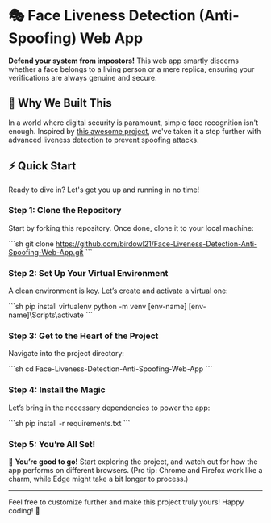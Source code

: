 
# 🎭 Face Liveness Detection (Anti-Spoofing) Web App

**Defend your system from impostors!** This web app smartly discerns whether a face belongs to a living person or a mere replica, ensuring your verifications are always genuine and secure.

## 🚀 Why We Built This

In a world where digital security is paramount, simple face recognition isn't enough. Inspired by [this awesome project](https://github.com/jomariya23156/face-recognition-with-liveness-web-login), we've taken it a step further with advanced liveness detection to prevent spoofing attacks.

## ⚡ Quick Start

Ready to dive in? Let's get you up and running in no time!

### Step 1: Clone the Repository

Start by forking this repository. Once done, clone it to your local machine:

\`\`\`sh
git clone https://github.com/birdowl21/Face-Liveness-Detection-Anti-Spoofing-Web-App.git
\`\`\`

### Step 2: Set Up Your Virtual Environment

A clean environment is key. Let’s create and activate a virtual one:

\`\`\`sh
pip install virtualenv
python -m venv [env-name]
[env-name]\Scripts\activate 
\`\`\`

### Step 3: Get to the Heart of the Project

Navigate into the project directory:

\`\`\`sh
cd Face-Liveness-Detection-Anti-Spoofing-Web-App
\`\`\`

### Step 4: Install the Magic

Let’s bring in the necessary dependencies to power the app:

\`\`\`sh
pip install -r requirements.txt
\`\`\`

### Step 5: You’re All Set!

🎉 **You’re good to go!** Start exploring the project, and watch out for how the app performs on different browsers. (Pro tip: Chrome and Firefox work like a charm, while Edge might take a bit longer to process.)

---

Feel free to customize further and make this project truly yours! Happy coding! 🚀
